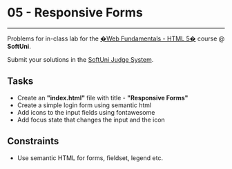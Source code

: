 # 05 - Responsive Forms
------
Problems for in-class lab for the [�Web Fundamentals - HTML 5�](https://softuni.bg/trainings/2265/web-fundamentals-html5-january-2019/) course @ **SoftUni**.

Submit your solutions in the [SoftUni Judge System](https://judge.softuni.bg/Contests/1239/Media-Queries).

## Tasks
* Create an **"index.html"** file with title - **"Responsive Forms"**
* Create a simple login form using semantic html
* Add icons to the input fields using fontawesome
* Add focus state that changes the input and the icon

## Constraints
* Use semantic HTML for forms, fieldset, legend etc.
